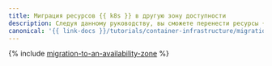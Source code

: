 ```yaml
---
title: Миграция ресурсов {{ k8s }} в другую зону доступности
description: Следуя данному руководству, вы сможете перенести ресурсы {{ k8s }} в другую зону доступности.
canonical: '{{ link-docs }}/tutorials/container-infrastructure/migration-to-an-availability-zone'
---
```


{% include [migration-to-an-availability-zone](../../_tutorials/k8s/migration-to-an-availability-zone.md) %}